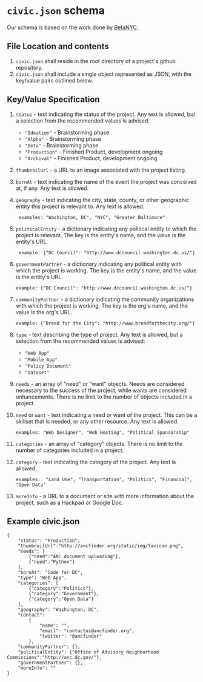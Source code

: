 # `civic.json` schema

Our schema is based on the work done by [BetaNYC](https://github.com/BetaNYC/civic.json/blob/master/specification.md).

## File Location and contents
1. `civic.json` shall reside in the root directory of a project's github repository.
2. `civic.json` shall include a single object represented as JSON, with the key/value pairs outlined below.

## Key/Value Specification
1. `status` - text indicating the status of the project.  Any text is allowed, but a selection from the recommended values is advised:

   * `"Ideation"` - Brainstorming phase
   * `"Alpha"` - Brainstorming phase
   * `"Beta"` - Brainstorming phase
   * `"Production"` - Finished Product, development ongoing
   * `"Archival"` - Finished Product, development ongoing


2. `thumbnailUrl` - a URL to an image associated with the project listing.

3. `bornAt` - text indicating the name of the event the project was conceived at, if any.  Any text is allowed.

4. `geography` - text indicating the city, state, county, or other geographic entity this project is relevant to.  Any text is allowed.

        examples: "Washington, DC", "NYC", "Greater Baltimore"

5. `politicalEntity` - a dictionary indicating any political entity to which the project is relevant. The key is the entity's name, and the value is the entity's URL.

        example: {"DC Council": "http://www.dccouncil.washington.dc.us/"}

6.  `governmentPartner` - a dictionary indicating any political entity with which the project is working. The key is the entity's name, and the value is the entity's URL.

        example: {"DC Council": "http://www.dccouncil.washington.dc.us/"}

7.  `communityPartner` - a dictionary indicating the community organizations with which the project is working. The key is the org's name, and the value is the org's URL.

        example: {"Bread for the City": "http://www.breadforthecity.org/"}

8. `type` - text describing the type of project.  Any text is allowed, but a selection from the recommended values is advised:

   * `"Web App"`
   * `"Mobile App"`
   * `"Policy Document"`
   * `"Dataset"`


9. `needs` - an array of "need" or "want" objects.  Needs are considered necessary to the success of the project, while wants are considered enhancements.  There is no limit to the number of objects included in a project.

10. `need` or `want` - text indicating a need or want of the project.  This can be a skillset that is needed, or any other resource.  Any text is allowed.

        examples: "Web Designer", "Web Hosting", "Political Sponsorship"

11. `categories` - an array of "category" objects.  There is no limit to the number of categories included in a project.

12. `category` - text indicating the category of the project.  Any text is allowed.

        examples:  "Land Use", "Transportation", "Politics", "Financial", "Open Data"

13. `moreInfo` - a URL to a document or site with more information about the project, such as a Hackpad or Google Doc.

## Example civic.json

```
{
    "status": "Production",
    "thumbnailUrl":"http://ancfinder.org/static/img/favicon.png",
    "needs": [
        {"need":"ANC document uploading"},
        {"need":"Python"}
    ],
    "bornAt": "Code for DC",
    "type": "Web App",
    "categories": [
        {"category":"Politics"},
        {"category":"Government"},
        {"category":"Open Data"}
    ],
    "geography": "Washington, DC",
    "contact":
        {
            "name": "",
            "email": "contactus@ancfinder.org",
            "twitter": "@ancfinder"
        },
    "communityPartner": {},
    "politicalEntity": {"Office of Advisory Neighborhood Commissions":"http://anc.dc.gov/"},
    "governmentPartner": {},
    "moreInfo": ""
}
```

